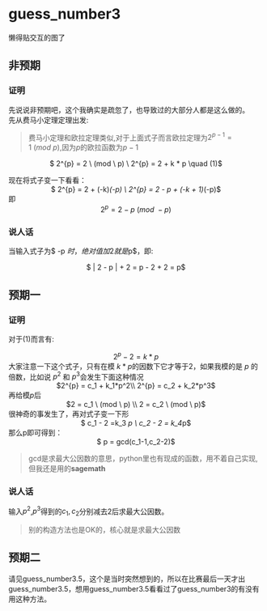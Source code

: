 #  guess_number3
懒得贴交互的图了
## 非预期
### 证明
先说说非预期吧，这个我确实是疏忽了，也导致过的大部分人都是这么做的。  
先从费马小定理定理出发:
> 费马小定理和欧拉定理类似,对于上面式子而言欧拉定理为$2^{p-1} = 1 \ (mod \ p)$,因为$p$的欧拉函数为$p-1$
<div align="center">

$ 2^{p} = 2 \ (mod \ p) \\
2^{p} = 2 + k * p \quad (1)$</div>
现在将式子变一下看看：<div align="center">
$ 2^{p} = 2 + (-k)*(-p) \\ 
2^{p} = 2 - p + (-k + 1)*(-p)$</div>
即<div align="center">
$2^{p} = 2 - p \ (mod \ -p)$</div>
### 说人话
当输入式子为$ -p $时，绝对值加$2$就是$p$，即:<div align="center">
$ | 2 - p | + 2 = p - 2 + 2 = p$</div>

## 预期一
### 证明
对于$(1)$而言有:<div align="center">
$2^{p} - 2 = k*p$</div>
大家注意一下这个式子，只有在模 $k*p$的因数下它才等于2，如果我模的是 $p$ 的倍数，比如说 $p^2$ 和 $p^3$会发生下面这种情况<div align="center">
$2^{p} = c_1 + k_1*p^2\\
2^{p} = c_2 + k_2*p^3$</div> 
再给模$p$后<div align="center">
$2 = c_1 \ (mod \ p) \\ 
2 = c_2 \ (mod \ p)$</div>
很神奇的事发生了，再对式子变一下形<div align="center">
$ c_1 - 2 =k_3 *p \\ 
c_2 - 2 = k_4*p$</div>
那么p即可得到：<div align="center">
$ p = gcd(c_1-1,c_2-2)$</div>
> gcd是求最大公因数的意思，python里也有现成的函数，用不着自己实现,但我还是用的**sagemath**

### 说人话  
输入$p^2$,$p^3$得到的$c_1,c_2$分别减去$2$后求最大公因数。
> 别的构造方法也是OK的，核心就是求最大公因数
## 预期二
请见guess_number3.5，这个是当时突然想到的，所以在比赛最后一天才出guess_number3.5，想用guess_number3.5看看过了guess_number3的有没有用这种方法。
